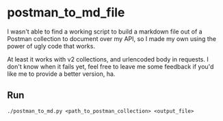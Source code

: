 # postman_to_md_file
I wasn't able to find a working script to build a markdown file out of a Postman collection to document over my API, so I made my own using the power of ugly code that works.

At least it works with v2 collections, and urlencoded body in requests. I don't know when it fails yet, feel free to leave me some feedback if you'd like me to provide a better version, ha.
## Run
`./postman_to_md.py <path_to_postman_collection> <output_file> `
